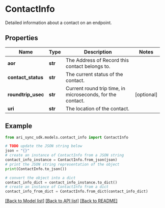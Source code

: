 # ContactInfo

Detailed information about a contact on an endpoint.

## Properties

Name | Type | Description | Notes
------------ | ------------- | ------------- | -------------
**aor** | **str** | The Address of Record this contact belongs to. | 
**contact_status** | **str** | The current status of the contact. | 
**roundtrip_usec** | **str** | Current round trip time, in microseconds, for the contact. | [optional] 
**uri** | **str** | The location of the contact. | 

## Example

```python
from ari_sync_sdk.models.contact_info import ContactInfo

# TODO update the JSON string below
json = "{}"
# create an instance of ContactInfo from a JSON string
contact_info_instance = ContactInfo.from_json(json)
# print the JSON string representation of the object
print(ContactInfo.to_json())

# convert the object into a dict
contact_info_dict = contact_info_instance.to_dict()
# create an instance of ContactInfo from a dict
contact_info_from_dict = ContactInfo.from_dict(contact_info_dict)
```
[[Back to Model list]](../README.md#documentation-for-models) [[Back to API list]](../README.md#documentation-for-api-endpoints) [[Back to README]](../README.md)


